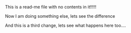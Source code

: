 This is a read-me file with no contents in it!!!!!

Now I am doing something else, lets see the difference

And this is a third change, lets see what happens here too....